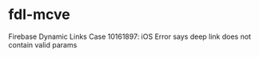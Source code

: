 # fdl-mcve
Firebase Dynamic Links Case 10161897: iOS Error says deep link does not contain valid params
